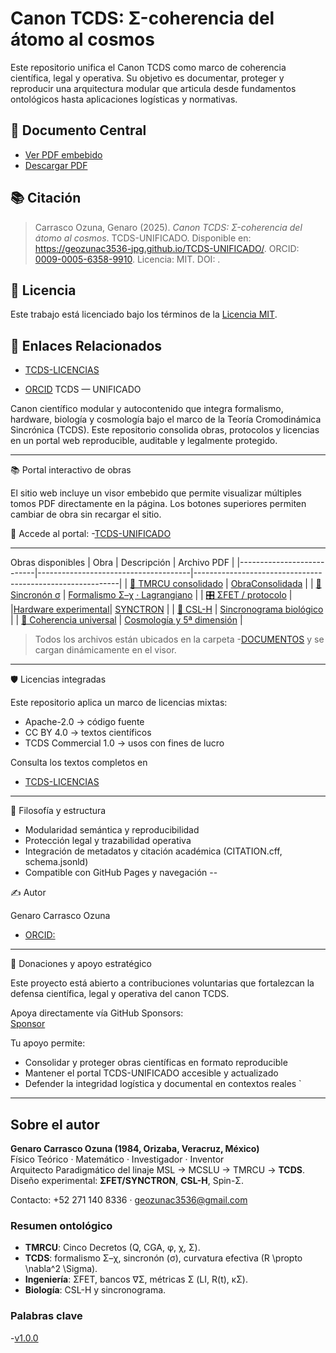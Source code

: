 # Canon TCDS: Σ-coherencia del átomo al cosmos

Este repositorio unifica el Canon TCDS como marco de coherencia científica, legal y operativa. Su objetivo es documentar, proteger y reproducir una arquitectura modular que articula desde fundamentos ontológicos hasta aplicaciones logísticas y normativas.

## 📄 Documento Central

- [Ver PDF embebido](docs/pdf/300pagsTMRCU_Obra_Cientifica_Consolidada.pdf)
- [Descargar PDF](docs/pdf/La_realidad.pdf)

## 📚 Citación

> Carrasco Ozuna, Genaro (2025). *Canon TCDS: Σ-coherencia del átomo al cosmos*. TCDS-UNIFICADO. Disponible en: https://geozunac3536-jpg.github.io/TCDS-UNIFICADO/. ORCID: [0009-0005-6358-9910](https://orcid.org/0009-0005-6358-9910). Licencia: MIT. DOI: .

## 🔐 Licencia

Este trabajo está licenciado bajo los términos de la [Licencia MIT](./LICENSE).

## 🔗 Enlaces Relacionados

- [TCDS-LICENCIAS](https://geozunac3536-jpg.github.io/TCDS-LICENCIAS/)

- [ORCID](https://orcid.org/0009-0005-6358-9910)
TCDS — UNIFICADO

Canon científico modular y autocontenido que integra formalismo, hardware, biología y cosmología bajo el marco de la Teoría Cromodinámica Sincrónica (TCDS). Este repositorio consolida obras, protocolos y licencias en un portal web reproducible, auditable y legalmente protegido.

---

📚 Portal interactivo de obras

El sitio web incluye un visor embebido que permite visualizar múltiples tomos PDF directamente en la página. Los botones superiores permiten cambiar de obra sin recargar el sitio.

🔗 Accede al portal: 
-[TCDS-UNIFICADO](https://geozunac3536-jpg.github.io/TCDS-UNIFICADO)

---
Obras disponibles
| Obra                      | Descripción                          | Archivo PDF                                               |
|---------------------------|--------------------------------------|-----------------------------------------------------------|
| [📘 TMRCU consolidado](docs/pdf/Zigma_Decretos.pdf)  | [ObraConsolidada](docs/pdf/300pagsTMRCU_Obra_Cientifica_Consolidada.pdf)           |
| [🧪 Sincronón σ](docs/pdf/Tcds_250916_124942)         | [Formalismo Σ–χ · Lagrangiano](docs/pdf/1formalismo_lagrangiano.pdf)                                 |
| [🎛️ ΣFET / protocolo](/docs/pdf/XPEF_SYNCRETON.pdf)   | |[Hardware experimental](docs/pdf/Σ-FET_TRANSISTOR_DE_COHERENCIA.pdf)|
[SYNCTRON](docs/pdf/TCDS_ΑΩ.pdf)                                             |
| [🧠 CSL-H](docs/pdf/Instructivo_Sincronograma_CSLH_Absoluto.pdf)               | [Sincronograma biológico](docs/pdf/Conciencia.pdf)                                          |
| [🌌 Coherencia universal](docs/pdf/VELOCIDAD_de_la_Luz.pdf)  | [Cosmología y 5ª dimensión](docs/pdf/La_realidad.pdf)                                         |

> Todos los archivos están ubicados en la carpeta
-[DOCUMENTOS](docs/pdf/) y se cargan dinámicamente en el visor.

---

🛡️ Licencias integradas

Este repositorio aplica un marco de licencias mixtas:

- Apache-2.0 → código fuente  
- CC BY 4.0 → textos científicos  
- TCDS Commercial 1.0 → usos con fines de lucro

Consulta los textos completos en 
- [TCDS-LICENCIAS](https://geozunac3536-jpg.github.io/TCDS-LICENCIAS/)


---

🧠 Filosofía y estructura

- Modularidad semántica y reproducibilidad  
- Protección legal y trazabilidad operativa  
- Integración de metadatos y citación académica (CITATION.cff, schema.jsonld)  
- Compatible con GitHub Pages y navegación --

✍️ Autor

Genaro Carrasco Ozuna  
- [ORCID:](https://orcid.org/0009-0005-6358-9910)

---

💖 Donaciones y apoyo estratégico

Este proyecto está abierto a contribuciones voluntarias que fortalezcan la defensa científica, legal y operativa del canon TCDS.

Apoya directamente vía GitHub Sponsors:  
[Sponsor](github.com/sponsors/geozunac3536-jpg)

Tu apoyo permite:

- Consolidar y proteger obras científicas en formato reproducible  
- Mantener el portal TCDS-UNIFICADO accesible y actualizado  
- Defender la integridad logística y documental en contextos reales
`

---
## Sobre el autor

**Genaro Carrasco Ozuna (1984, Orizaba, Veracruz, México)**  
Físico Teórico · Matemático · Investigador · Inventor  
Arquitecto Paradigmático del linaje MSL → MCSLU → TMRCU → **TCDS**.  
Diseño experimental: **ΣFET/SYNCTRON**, **CSL-H**, Spin-Σ.

Contacto: +52 271 140 8336 · geozunac3536@gmail.com

### Resumen ontológico
- **TMRCU**: Cinco Decretos (Q, CGA, φ, χ, Σ).  
- **TCDS**: formalismo Σ–χ, sincronón (σ), curvatura efectiva \(R \propto \nabla^2 \Sigma\).  
- **Ingeniería**: ΣFET, bancos ∇Σ, métricas Σ (LI, R(t), κΣ).  
- **Biología**: CSL-H y sincronograma.

### Palabras clave
-[v1.0.0](TCDS,TMRCU,sincronón,ΣFET,CSL-H,coherencia,Σχ,Kuramoto,StuartLandau,Arnoldtongues,SpinΣ,IPS,Canon,Paradigmatico)
